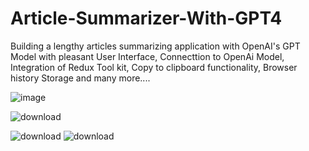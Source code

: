 # Article-Summarizer-With-GPT4
Building a lengthy articles summarizing application with OpenAI's GPT Model with pleasant User Interface, Connecttion to OpenAi Model, Integration of Redux Tool kit, Copy to clipboard functionality, Browser history Storage and many more....

![image](https://github.com/olatunde222/Article-Summarizer-With-GPT4/assets/115417709/f5cf9680-bb4e-4eff-a182-ff626607636c)

![download](https://github.com/olatunde222/Article-Summarizer-With-GPT4/assets/115417709/e1083e30-bdaa-456b-9c73-32cf6e2c99dc)


![download](https://github.com/olatunde222/Article-Summarizer-With-GPT4/assets/115417709/81284b21-1a7a-486f-a42d-b0963db842cc)
![download](https://github.com/olatunde222/Article-Summarizer-With-GPT4/assets/115417709/c6b28b9e-3f6f-420a-b8f6-f118256842a1)
